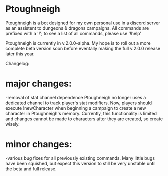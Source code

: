 # Ptoughneigh
Ptoughneigh is a bot designed for my own personal use in a discord server as an assistent to dungeons & dragons campaigns.
All commands are prefixed with a '!'; to see a list of all commands, please use '!help'

Ptoughneigh is currently in v.2.0.0-alpha.  My hope is to roll out a more complete beta
version soon before eventally making the full v.2.0.0 release later this year.

Changelog:
# major changes:
-removal of stat channel dependence
    Ptoughneigh no longer uses a dedicated channel to track player's stat modifiers.
    Now, players should execute !newCharacter when beginning a campaign to create a new
    character in Ptoughneigh's memory.  Currently, this functionality is limited and changes cannot be made to characters after they are created, so create wisely.
# minor changes:
-various bug fixes for all previously existing commands.
    Many little bugs have been squished, but expect this version to still be very unstable until the beta and full release.